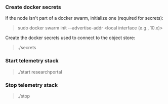 ### Create docker secrets
If the node isn't part of a docker swarm, initialize one (required for secrets):
> sudo docker swarm init --advertise-addr <local interface (e.g., 10.x)>

Create the docker secrets used to connect to the object store:
> ./secrets

### Start telemetry stack 
> ./start researchportal 

### Stop telemetry stack
> ./stop
